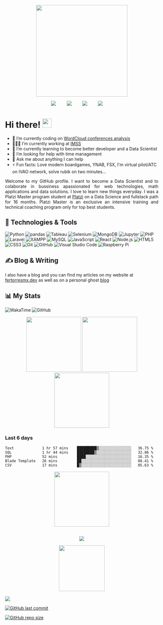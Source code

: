 <div align="center">
    <a href="https://fertorresmx.dev/">
        <img height="300em" src="https://raw.githubusercontent.com/FernandoTorresL/FernandoTorresL/main/media/logoFerTorres.png">
    </a>
</div>

<p align='center'>
    <a href="https://www.linkedin.com/in/fertorresmx"><img src="https://img.shields.io/badge/linkedin-%230077B5.svg?&style=for-the-badge&logo=linkedin&logoColor=white" /></a>&nbsp;&nbsp;&nbsp;&nbsp;&nbsp;&nbsp;&nbsp;&nbsp;
    <a href="mailto:fertorresmx@gmail.com?subject=Hola%20Fer"><img src="https://img.shields.io/badge/gmail-%23D14836.svg?&style=for-the-badge&logo=gmail&logoColor=white" /></a>&nbsp;&nbsp;&nbsp;&nbsp;&nbsp;&nbsp;&nbsp;&nbsp;
    <a href="https://twitter.com/fertorresmx"><img src="https://img.shields.io/badge/twitter-%231DA1F2.svg?&style=for-the-badge&logo=twitter&logoColor=white" /></a>&nbsp;&nbsp;&nbsp;&nbsp;&nbsp;&nbsp;&nbsp;&nbsp;
    <a href="https://platzi.com/p/fertorresmx/"><img src="https://img.shields.io/static/v1?style=for-the-badge&message=Master&color=222222&logo=Platzi&logoColor=98CA3F&label=" /></a>&nbsp;&nbsp;&nbsp;&nbsp;&nbsp;&nbsp;&nbsp;&nbsp;
</p>

# Hi there! <img src="https://raw.githubusercontent.com/MartinHeinz/MartinHeinz/master/wave.gif" width="30px">

- 🔭 I’m currently coding on [WordCloud conferences analysis](https://github.com/FernandoTorresL/scraping-conferencias/)
- 🧑🏽‍💼 I’m currently working at [IMSS](http://www.imss.gob.mx/)
- 🌱 I’m currently learning to become better developer and a Data Scientist
- 🤔 I’m looking for help with time management
- 💬 Ask me about anything I can help
- ⚡ Fun facts: Love modern boardgames, YNAB, FSX, I'm virtual pilot/ATC on IVAO network, solve rubik on two minutes...

<p align='justify'>
    Welcome to my GitHub profile. I want to become a Data Scientist and to colaborate in bussiness apassionated for web technologies, math applications and data solutions. I love to learn new things everyday.
    I was a Platzi Master program student at <a href="https://platzi.com/p/fertorresmx/" />Platzi</a> on a Data Science and fullstack path for 16 months. Platzi Master is an exclusive an intensive training and technical coaching program only for top best students.
</p>

<h2 align="justify">🔧 Technologies & Tools</h2>

![Python](https://img.shields.io/static/v1?style=for-the-badge&message=Python&logo=Python&label=)
![pandas](https://img.shields.io/static/v1?style=for-the-badge&message=pandas&color=150458&logo=pandas&logoColor=FFFFFF&label=)
![Tableau](https://img.shields.io/static/v1?style=for-the-badge&message=Tableau&color=E97627&logo=Tableau&logoColor=FFFFFF&label=)
![Selenium](https://img.shields.io/static/v1?style=for-the-badge&message=Selenium&color=43B02A&logo=Selenium&logoColor=FFFFFF&label=)
![MongoDB](https://img.shields.io/static/v1?style=for-the-badge&message=MongoDB&color=47A248&logo=MongoDB&logoColor=FFFFFF&label=)
![Jupyter](https://img.shields.io/static/v1?style=for-the-badge&message=Jupyter&color=F37626&logo=Jupyter&logoColor=FFFFFF&label=)
![PHP](https://img.shields.io/static/v1?style=for-the-badge&message=PHP&color=777BB4&logo=PHP&logoColor=FFFFFF&label=)
![Laravel](https://img.shields.io/static/v1?style=for-the-badge&message=Laravel&color=FF2D20&logo=Laravel&logoColor=FFFFFF&label=)
![XAMPP](https://img.shields.io/static/v1?style=for-the-badge&message=XAMPP&color=FB7A24&logo=XAMPP&logoColor=FFFFFF&label=)
![MySQL](https://img.shields.io/static/v1?style=for-the-badge&message=MySQL&color=4479A1&logo=MySQL&logoColor=FFFFFF&label=)
![JavaScript](https://img.shields.io/static/v1?style=for-the-badge&message=JavaScript&color=222222&logo=JavaScript&logoColor=F7DF1E&label=)
![React](https://img.shields.io/static/v1?style=for-the-badge&message=React&color=222222&logo=React&logoColor=61DAFB&label=)
![Node.js](https://img.shields.io/static/v1?style=for-the-badge&message=Node.js&color=339933&logo=Node.js&logoColor=FFFFFF&label=)
![HTML5](https://img.shields.io/static/v1?style=for-the-badge&message=HTML5&color=E34F26&logo=HTML5&logoColor=FFFFFF&label=)
![CSS3](https://img.shields.io/static/v1?style=for-the-badge&message=CSS3&color=1572B6&logo=CSS3&logoColor=FFFFFF&label=)
![Git](https://img.shields.io/static/v1?style=for-the-badge&message=Git&color=F05032&logo=Git&logoColor=FFFFFF&label=)
![GitHub](https://img.shields.io/static/v1?style=for-the-badge&message=GitHub&color=181717&logo=GitHub&logoColor=FFFFFF&label=)
![Visual Studio Code](https://img.shields.io/static/v1?style=for-the-badge&message=VS+Code&color=007ACC&logo=Visual+Studio+Code&logoColor=FFFFFF&label=)
![Raspberry Pi](https://img.shields.io/static/v1?style=for-the-badge&message=Raspberry+Pi&color=A22846&logo=Raspberry+Pi&logoColor=FFFFFF&label=)


<h2 align="justify">&#x270d; Blog & Writing </h2> 
I also have a blog and you can find my articles on my website at <a href="https://fertorresmx.dev/" target="_blank"/>fertorresmx.dev</a> as well as on a personal ghost <a href="https://torresmx.dev/" target="_blank"/>blog</a>

<!-- <h2 align="justify">🧩 Hacker Rank Badges</h2>
<div align="justify">
    <img height="90em" src="https://media-exp1.licdn.com/dms/image/sync/C5627AQGiJt7HG22ZfQ/articleshare-shrink_800/0/1616708549390?e=1616796000&v=beta&t=UWiFVaWwLch63bluswEVmykWYZsoz0jZoGa-sw5o6Fc">
</div> -->

<h2 align="justify">📊 My Stats</h2>

![WakaTime](https://img.shields.io/static/v1?style=for-the-badge&message=WakaTime&color=000000&logo=WakaTime&logoColor=FFFFFF&label=)
![GitHub](https://img.shields.io/static/v1?style=for-the-badge&message=GitHub&color=181717&logo=GitHub&logoColor=FFFFFF&label=)


<div align="center">
    <img height="180em" src="https://github-readme-stats.vercel.app/api?username=FernandoTorresL&show_icons=true&theme=tokyonight">
    <img height="180em" src="https://github-readme-stats-eight-theta.vercel.app/api/top-langs/?username=FernandoTorresL&layout=compact&langs_count=8&theme=tokyonight"/>
    <img height="180em" src="https://github-readme-stats.vercel.app/api/wakatime?username=fertorresmx&theme=tokyonight&show_icons=true&layout=compact&range=last_7_days&custom_title=Wakatime+Stats+-+Last+7  days&show_icons=true">
</div>

<h3 align="justify">Last 6 days</h3>

<!--START_SECTION:waka-->
```text
Text             1 hr 57 mins    █████████▒░░░░░░░░░░░░░░░   36.75 % 
SQL              1 hr 44 mins    ████████▒░░░░░░░░░░░░░░░░   32.86 % 
PHP              52 mins         ████░░░░░░░░░░░░░░░░░░░░░   16.35 % 
Blade Template   26 mins         ██░░░░░░░░░░░░░░░░░░░░░░░   08.41 % 
CSV              17 mins         █▒░░░░░░░░░░░░░░░░░░░░░░░   05.63 % 
```
<!--END_SECTION:waka-->

<!--
COMMENT THIS SECTION TO USE MY PERSONAL HEROKUAPP WITH CORRECT TIMEZONE
<div align="center">
    <img height="180em" src="https://github-readme-streak-stats.herokuapp.com/?user=FernandoTorresL&theme=black-ice&fire=6600AF&currStreakNum=6600AF&ring=6600AF&currStreakLabel=6600AF">
</div>
<br>
-->

<div align="center">
    <img height="180em" src="https://github-streakstats-fertorresmx.herokuapp.com/?user=FernandoTorresL&theme=black-ice&fire=6600AF&currStreakNum=6600AF&ring=6600AF&currStreakLabel=6600AF">
</div>
<br>

<p align="center">
    <a href="https://www.buymeacoffee.com/fertorresmx"><img src="https://img.buymeacoffee.com/button-api/?text=Buy me a coffee&emoji=&slug=fertorresmx&button_colour=5F7FFF&font_colour=ffffff&font_family=Poppins&outline_colour=000000&coffee_colour=FFDD00"></a>
</p>

<div align="center">
    <a href="https://fertorresmx.dev/">
      <img height="150em" src="https://raw.githubusercontent.com/FernandoTorresL/FernandoTorresL/main/media/FerTorres-dev1.png">
  </a>
</div>
<br>

<img src="https://komarev.com/ghpvc/?username=FernandoTorresL">
<br>

<a href="https://github.com/FernandoTorresL/FernandoTorresL/commits/main" target="_blank">![GitHub last commit](https://img.shields.io/github/last-commit/FernandoTorresL/FernandoTorresL)</a>

<a href="https://github.com/FernandoTorresL/FernandoTorresL" target="_blank">![GitHub repo size](https://img.shields.io/github/repo-size/FernandoTorresL/FernandoTorresL)</a>

<!--   [![GitHub stats](https://github-readme-stats.vercel.app/api?username=FernandoTorresL&show_icons=true&theme=tokyonight)](https://github.com/anuraghazra/github-readme-stats)

  [![Wakatime stats](https://github-readme-stats.vercel.app/api/wakatime?username=fertorresmx&theme=tokyonight&layout=compact)](https://github.com/anuraghazra/github-readme-stats) -->

<!-- <img align="center" src="https://github-readme-stats.vercel.app/api/top-langs/?username=FernandoTorresL&theme=tokyonight&layout=compact" /> -->

